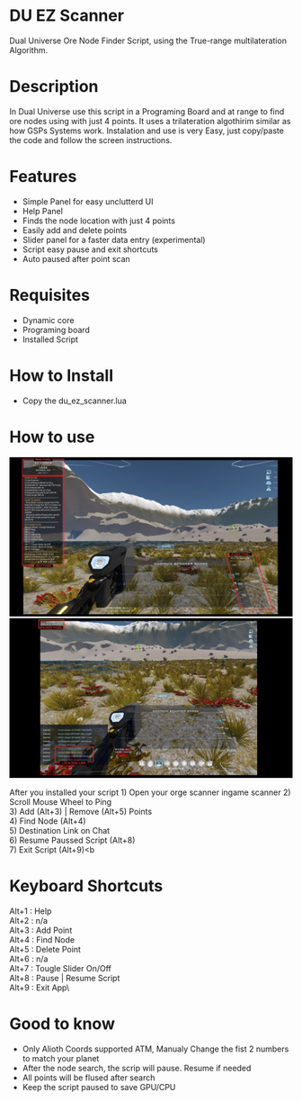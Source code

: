 # DU EZ Scanner
Dual Universe Ore Node Finder Script, using the True-range multilateration Algorithm.


# Description
In Dual Universe use this script in a Programing Board and at range to find ore nodes using with just 4 points. It uses a trilateration algothirim similar as how GSPs Systems work. Instalation and use is very Easy, just copy/paste the code and follow the screen instructions.

# Features
- Simple Panel for easy unclutterd UI
- Help Panel
- Finds the node location with just 4 points
- Easily  add and delete points
- Slider panel for a faster data entry (experimental)
- Script easy pause and exit shortcuts
- Auto paused after point scan



# Requisites
- Dynamic core
- Programing board
- Installed Script

# How to Install
- Copy the du_ez_scanner.lua


# How to use

![fig1](fig1.jpg)
![fig2](fig2.jpg)

After you installed your script
    1) Open your orge scanner ingame scanner 
    2) Scroll Mouse Wheel to Ping<br>
    3) Add (Alt+3) | Remove (Alt+5) Points<br>
    4) Find Node (Alt+4)<br>
    5) Destination Link on Chat<br>
    6) Resume Paussed Script (Alt+8)<br>
    7) Exit Script (Alt+9)<b


# Keyboard Shortcuts

Alt+1 : Help\
Alt+2 : n/a\
Alt+3 : Add Point\
Alt+4 : Find Node \
Alt+5 : Delete Point \
Alt+6 : n/a\
Alt+7 : Tougle Slider On/Off\
Alt+8 : Pause | Resume Script\
Alt+9 : Exit App\

# Good to know
- Only Alioth Coords supported ATM, Manualy Change the fist 2 numbers to match your planet
- After the node search, the scrip will pause. Resume if needed<br>
- All points will be flused after search<br>
- Keep the script paused to save GPU/CPU <br>


